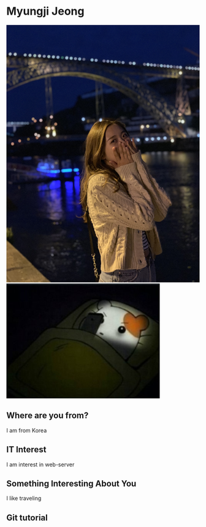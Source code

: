 # Myungji Jeong
![introduce_image](./images/IMG_3038.JPEG) ![introsuce_image2](./images/IMG_0871.jpeg)
## Where are you from?
I am from Korea
## IT Interest
I am interest in web-server
## Something Interesting About You
I like traveling
## Git tutorial

